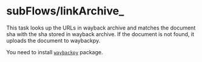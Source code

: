 # subFlows/linkArchive_

This task looks up the URLs in wayback archive and matches the document sha with the sha stored in wayback archive. If the document is not found, it uploads the document to waybackpy.

You need to install [`waybackpy`](https://pypi.org/project/waybackpy/) package.
